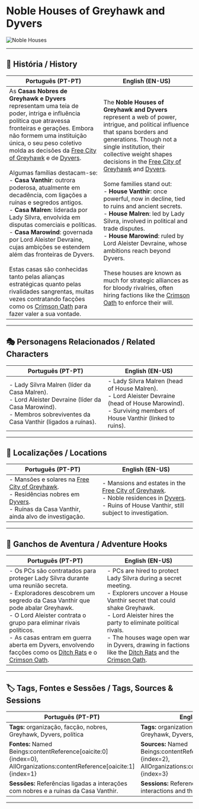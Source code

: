 # Noble Houses of Greyhawk and Dyvers

![Noble Houses](assets/organization/org_blank.png)

---

## 📖 História / History

| **Português (PT-PT)** | **English (EN-US)** |
| --------------------- | ------------------- |
| As **Casas Nobres de Greyhawk e Dyvers** representam uma teia de poder, intriga e influência política que atravessa fronteiras e gerações. Embora não formem uma instituição única, o seu peso coletivo molda as decisões da [Free City of Greyhawk](free_city_of_greyhawk.md) e de [Dyvers](dyvers.md). <br><br> Algumas famílias destacam-se: <br> - **Casa Vanthir**: outrora poderosa, atualmente em decadência, com ligações a ruínas e segredos antigos. <br> - **Casa Malren**: liderada por Lady Silvra, envolvida em disputas comerciais e políticas. <br> - **Casa Marowind**: governada por Lord Aleister Devraine, cujas ambições se estendem além das fronteiras de Dyvers. <br><br> Estas casas são conhecidas tanto pelas alianças estratégicas quanto pelas rivalidades sangrentas, muitas vezes contratando facções como os [Crimson Oath](crimson_oath.md) para fazer valer a sua vontade. | The **Noble Houses of Greyhawk and Dyvers** represent a web of power, intrigue, and political influence that spans borders and generations. Though not a single institution, their collective weight shapes decisions in the [Free City of Greyhawk](free_city_of_greyhawk.md) and [Dyvers](dyvers.md). <br><br> Some families stand out: <br> - **House Vanthir**: once powerful, now in decline, tied to ruins and ancient secrets. <br> - **House Malren**: led by Lady Silvra, involved in political and trade disputes. <br> - **House Marowind**: ruled by Lord Aleister Devraine, whose ambitions reach beyond Dyvers. <br><br> These houses are known as much for strategic alliances as for bloody rivalries, often hiring factions like the [Crimson Oath](crimson_oath.md) to enforce their will. |

---

## 🎭 Personagens Relacionados / Related Characters

| **Português (PT-PT)** | **English (EN-US)** |
| --------------------- | ------------------- |
| - Lady Silvra Malren (líder da Casa Malren).<br>- Lord Aleister Devraine (líder da Casa Marowind).<br>- Membros sobreviventes da Casa Vanthir (ligados a ruínas). | - Lady Silvra Malren (head of House Malren).<br>- Lord Aleister Devraine (head of House Marowind).<br>- Surviving members of House Vanthir (linked to ruins). |

---

## 📍 Localizações / Locations

| **Português (PT-PT)** | **English (EN-US)** |
| --------------------- | ------------------- |
| - Mansões e solares na [Free City of Greyhawk](free_city_of_greyhawk.md).<br>- Residências nobres em [Dyvers](dyvers.md).<br>- Ruínas da Casa Vanthir, ainda alvo de investigação. | - Mansions and estates in the [Free City of Greyhawk](free_city_of_greyhawk.md).<br>- Noble residences in [Dyvers](dyvers.md).<br>- Ruins of House Vanthir, still subject to investigation. |

---

## 🧩 Ganchos de Aventura / Adventure Hooks

| **Português (PT-PT)** | **English (EN-US)** |
| --------------------- | ------------------- |
| - Os PCs são contratados para proteger Lady Silvra durante uma reunião secreta.<br>- Exploradores descobrem um segredo da Casa Vanthir que pode abalar Greyhawk.<br>- O Lord Aleister contrata o grupo para eliminar rivais políticos.<br>- As casas entram em guerra aberta em Dyvers, envolvendo facções como os [Ditch Rats](ditch_rats.md) e o [Crimson Oath](crimson_oath.md). | - PCs are hired to protect Lady Silvra during a secret meeting.<br>- Explorers uncover a House Vanthir secret that could shake Greyhawk.<br>- Lord Aleister hires the party to eliminate political rivals.<br>- The houses wage open war in Dyvers, drawing in factions like the [Ditch Rats](ditch_rats.md) and the [Crimson Oath](crimson_oath.md). |

---

## 🏷️ Tags, Fontes e Sessões / Tags, Sources & Sessions

| **Português (PT-PT)** | **English (EN-US)** |
| --------------------- | ------------------- |
| **Tags:** organização, facção, nobres, Greyhawk, Dyvers, política | **Tags:** organization, faction, nobles, Greyhawk, Dyvers, politics |
| **Fontes:** Named Beings:contentReference[oaicite:0]{index=0}, AllOrganizations:contentReference[oaicite:1]{index=1} | **Sources:** Named Beings:contentReference[oaicite:2]{index=2}, AllOrganizations:contentReference[oaicite:3]{index=3} |
| **Sessões:** Referências ligadas a interações com nobres e a ruínas da Casa Vanthir. | **Sessions:** References tied to noble interactions and the ruins of House Vanthir. |

---
